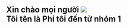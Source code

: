 <h2>Xin chào mọi người <img src="https://github.com/user-attachments/assets/0aefd385-a093-4cb0-82ca-ab5b72189d3d"/>
 <br>Tôi tên là Phi tôi đến từ nhóm 1</h2>
